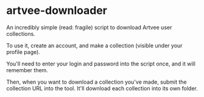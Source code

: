 # artvee-downloader
An incredibly simple (read: fragile) script to download Artvee user collections. 

To use it, create an account, and make a collection (visible under your profile page). 

You'll need to enter your login and password into the script once, and it will remember them. 

Then, when you want to download a collection you've made, submit the collection URL into the tool. It'll download each collection into its own folder. 
